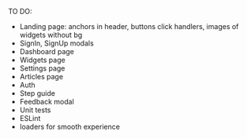 TO DO:
* Landing page: anchors in header, buttons click handlers, images of widgets without bg
* SignIn, SignUp modals
* Dashboard page
* Widgets page
* Settings page
* Articles page
* Auth
* Step guide
* Feedback modal
* Unit tests
* ESLint
* loaders for smooth experience